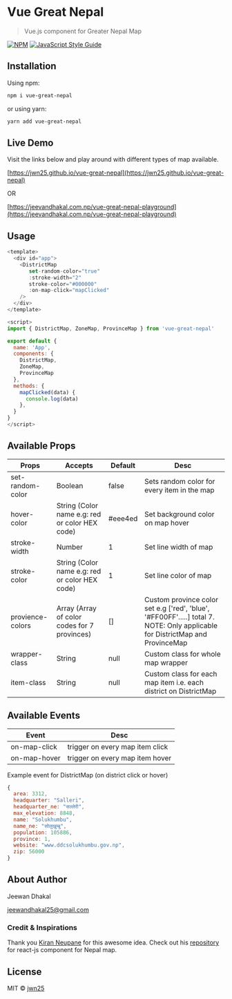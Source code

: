 # Vue Great Nepal

> Vue.js component for Greater Nepal Map

[![NPM](https://img.shields.io/npm/v/vue-great-nepal.svg)](https://www.npmjs.com/package/vue-great-nepal) [![JavaScript Style Guide](https://img.shields.io/badge/code_style-standard-brightgreen.svg)](https://standardjs.com)

## Installation

Using npm:
```bash
npm i vue-great-nepal
```
or using yarn:
```bash
yarn add vue-great-nepal
```

## Live Demo

Visit the links below and play around with different types of map available.

[https://jwn25.github.io/vue-great-nepal](https://jwn25.github.io/vue-great-nepal) 

OR

[https://jeevandhakal.com.np/vue-great-nepal-playground](https://jeevandhakal.com.np/vue-great-nepal-playground)

## Usage

```js
<template>
  <div id="app">
    <DistrictMap 
       set-random-color="true"
       :stroke-width="2"
       stroke-color="#000000"
       :on-map-click="mapClicked"
    />
  </div>
</template>

<script>
import { DistrictMap, ZoneMap, ProvinceMap } from 'vue-great-nepal'

export default {
  name: 'App',
  components: {
    DistrictMap,
    ZoneMap,
    ProvinceMap
  },
  methods: {
    mapClicked(data) {
      console.log(data)
    },
  }
}
</script>
```

## Available Props

| Props    |      Accepts  | Default  |  Desc      |
|----------|-------------|------|--------|
| set-random-color |  Boolean | false | Sets random color for every item in the map |
| hover-color |   String (Color name e.g: red or color HEX code)  |  #eee4ed |  Set background color on map hover  |
| stroke-width | Number |  1 | Set line width of map |
| stroke-color | String (Color name e.g: red or color HEX code) |  1 | Set line color of map |
| provience-colors | Array (Array of color codes for 7 provinces) | [] | Custom province color set e.g ['red', 'blue', '#FF00FF'.....] total 7. NOTE: Only applicable for DistrictMap and ProvinceMap|
| wrapper-class | String | null | Custom class for whole map wrapper |
| item-class | String | null | Custom class for each map item i.e. each district on DistrictMap |
    

## Available Events
| Event    |      Desc  |
|----------|-------------|
| on-map-click| trigger on every map item click
| on-map-hover | trigger on every map item hover


Example event for DistrictMap (on district click or hover)

```js
{
  area: 3312,
  headquarter: "Salleri",
  headquarter_ne: "सल्लेरी",
  max_elevation: 8848,
  name: "Solukhumbu",
  name_ne: "सोलुखुम्बु",
  population: 105886,
  province: 1,
  website: "www.ddcsolukhumbu.gov.np",
  zip: 56000
}
```


## About Author

Jeewan Dhakal

jeewandhakal25@gmail.com

### Credit & Inspirations
Thank you [Kiran Neupane](https://github.com/keyrunpay) for this awesome idea. 
Check out his [repository](https://github.com/keyrunpay/react-nepal-map) for react-js component for Nepal map.
 
## License
MIT © [jwn25](https://github.com/jwn25)
